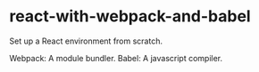 # react-with-webpack-and-babel

Set up a React environment from scratch.

Webpack: A module bundler. 
Babel: A javascript compiler.